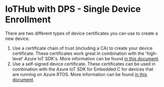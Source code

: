 # IoTHub with DPS - Single Device Enrollment

There are two different types of device certificates you can use to create a new device.

1. Use a certificate chain of trust (including a CA) to create your device certificate. These certificates work great in combination with the 'high-level' Azure IoT SDK's. More information can be found [in this document](./CREATE-CA-CHAIN.md).
2. Use a self-signed device certificate. These certificates can be used in combination with the Azure IoT SDK for Embedded C for devices that are running on Azure RTOS. More information can be found [in this document](./CREATE-SELF-SIGNED.md).

